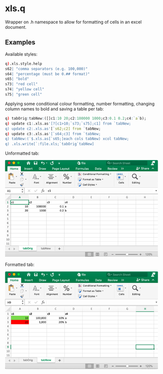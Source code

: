 xls.q
=====

Wrapper on .h namespace to allow for formatting of cells in an excel document.


Examples
-------

Available styles:
```q
q).xls.style.help
s62| "comma separators (e.g. 100,000)"
s64| "percentage (must be 0.## format)"
s65| "bold"
s73| "red cell"
s74| "yellow cell"
s75| "green cell"
```

Applying some conditional colour formatting, number formatting, changing column names to bold and saving a table per tab:
```q
q) tabOrig:tabNew:([]c1:10 20;c2:100000 1000;c3:0.1 0.2;c4:`a`b);
q) update c1:.xls.as'[?[c1>10;`s73;`s75];c1] from `tabNew;
q) update c2:.xls.as'[`s62;c2] from `tabNew;
q) update c3:.xls.as'[`s64;c3] from `tabNew;
q) tabNew:(`$.xls.as[`s65;]each cols tabNew) xcol tabNew;
q) .xls.write[`:file.xls;`tabOrig`tabNew]
```
Unformatted tab:

![Alt text](examples/tabOrig.png?raw=true "tabOrig")

Formatted tab:

![Alt text](examples/tabNew.png?raw=true "tabNew")